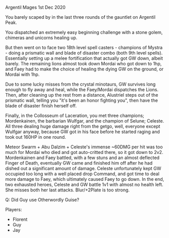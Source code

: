 Argentil Mages
1st Dec 2020

You barely scaped by in the last three rounds of the gauntlet on Argentil Peak.

You dispatched an extremely easy beginning challenge with a stone golem, chimeras and unicorns healing up.

But then went on to face two 18th level spell casters - champions of Mystra - doing a prismatic wall and blade of disaster combo (both 9th level spells). Essentially setting up a melee fortification that actually got GW down, albeit barely. The remaining lions almost took down Mordai who got down to 1hp, and Faey had to make the choice of healing the dying GW on the ground, or Mordai with 1hp.

Due to some lucky misses from the crystal minotaurs, GW survives long enough to fly away and heal, while the Faey/Mordai dispatches the Lions. Then, after cleaning up the rest from a distance, Alustriel steps out of the prismatic wall, telling you "it's been an honor fighting you", then have the blade of disaster finish herself off.

Finally, in the Collosseum of Laceration, you met three champions; Mordenkainen, the barbarian Wulfgar, and the champion of Selune; Celeste.
All three dealing huge damage right from the getgo, well, everyone except Wulfgar anyway, because GW got in his face before he started raging and took out 160HP in one round.

Meteor Swarm + Abu Dalzim + Celeste's immense ~60DMG per hit was too much for Mordai who died and got auto-critted there, so it got down to 2v2. Mordenkainen and Faey battled, with a few stuns and an almost deflected Finger of Death, eventually GW came and finished him off after he had dished out a significant amount of damage.
Celeste unfortunately kept GW occupied too long with a well placed drop Command, and got time to deal more damage to Faey, which ultimately caused Faey to go down.
In the end, two exhausted heroes, Celeste and GW battle 1v1 with almost no health left. She misses both her last attacks. Blur/+2Plate is too strong.

Q: Did Guy use Otherwordly Guise?

Players:
- Florent
- Guy
- Jay
